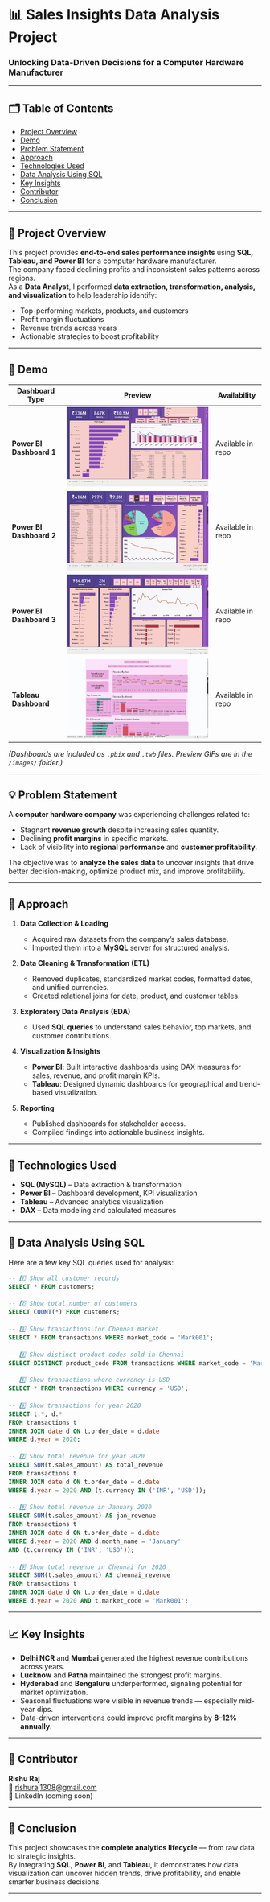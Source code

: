 # 📊 Sales Insights Data Analysis Project  

### Unlocking Data-Driven Decisions for a Computer Hardware Manufacturer  

---

## 🗂️ Table of Contents  
- [Project Overview](#project-overview)  
- [Demo](#demo)  
- [Problem Statement](#problem-statement)  
- [Approach](#approach)  
- [Technologies Used](#technologies-used)  
- [Data Analysis Using SQL](#data-analysis-using-sql)  
- [Key Insights](#key-insights)  
- [Contributor](#contributor)  
- [Conclusion](#conclusion)  

---

## 🚀 Project Overview  

This project provides **end-to-end sales performance insights** using **SQL, Tableau, and Power BI** for a computer hardware manufacturer.  
The company faced declining profits and inconsistent sales patterns across regions.  
As a **Data Analyst**, I performed **data extraction, transformation, analysis, and visualization** to help leadership identify:  

- Top-performing markets, products, and customers  
- Profit margin fluctuations  
- Revenue trends across years  
- Actionable strategies to boost profitability  

---

## 🎥 Demo  

| Dashboard Type       | Preview                              | Availability   |
|----------------------|--------------------------------------|----------------|
| **Power BI Dashboard 1** | ![Power BI Dashboard 1](images/powerbishowcase1.gif) | Available in repo |
| **Power BI Dashboard 2** | ![Power BI Dashboard 2](images/powerbishowcase2.gif) | Available in repo |
| **Power BI Dashboard 3** | ![Power BI Dashboard 3](images/powerbishowcase3.gif) | Available in repo |
| **Tableau Dashboard**   | ![Tableau Dashboard](images/TableauShowcase.gif) | Available in repo |

*(Dashboards are included as `.pbix` and `.twb` files. Preview GIFs are in the `/images/` folder.)*  

---

## 💡 Problem Statement  

A **computer hardware company** was experiencing challenges related to:  
- Stagnant **revenue growth** despite increasing sales quantity.  
- Declining **profit margins** in specific markets.  
- Lack of visibility into **regional performance** and **customer profitability**.  

The objective was to **analyze the sales data** to uncover insights that drive better decision-making, optimize product mix, and improve profitability.  

---

## 🧭 Approach  

1. **Data Collection & Loading**  
   - Acquired raw datasets from the company’s sales database.  
   - Imported them into a **MySQL** server for structured analysis.  

2. **Data Cleaning & Transformation (ETL)**  
   - Removed duplicates, standardized market codes, formatted dates, and unified currencies.  
   - Created relational joins for date, product, and customer tables.  

3. **Exploratory Data Analysis (EDA)**  
   - Used **SQL queries** to understand sales behavior, top markets, and customer contributions.  

4. **Visualization & Insights**  
   - **Power BI**: Built interactive dashboards using DAX measures for sales, revenue, and profit margin KPIs.  
   - **Tableau**: Designed dynamic dashboards for geographical and trend-based visualization.  

5. **Reporting**  
   - Published dashboards for stakeholder access.  
   - Compiled findings into actionable business insights.  

---

## 🧰 Technologies Used  

- **SQL (MySQL)** – Data extraction & transformation  
- **Power BI** – Dashboard development, KPI visualization  
- **Tableau** – Advanced analytics visualization  
- **DAX** – Data modeling and calculated measures  

---

## 🧮 Data Analysis Using SQL  

Here are a few key SQL queries used for analysis:

```sql
-- 1️⃣ Show all customer records
SELECT * FROM customers;

-- 2️⃣ Show total number of customers
SELECT COUNT(*) FROM customers;

-- 3️⃣ Show transactions for Chennai market
SELECT * FROM transactions WHERE market_code = 'Mark001';

-- 4️⃣ Show distinct product codes sold in Chennai
SELECT DISTINCT product_code FROM transactions WHERE market_code = 'Mark001';

-- 5️⃣ Show transactions where currency is USD
SELECT * FROM transactions WHERE currency = 'USD';

-- 6️⃣ Show transactions for year 2020
SELECT t.*, d.* 
FROM transactions t
INNER JOIN date d ON t.order_date = d.date
WHERE d.year = 2020;

-- 7️⃣ Show total revenue for year 2020
SELECT SUM(t.sales_amount) AS total_revenue
FROM transactions t
INNER JOIN date d ON t.order_date = d.date
WHERE d.year = 2020 AND (t.currency IN ('INR', 'USD'));

-- 8️⃣ Show total revenue in January 2020
SELECT SUM(t.sales_amount) AS jan_revenue
FROM transactions t
INNER JOIN date d ON t.order_date = d.date
WHERE d.year = 2020 AND d.month_name = 'January'
AND (t.currency IN ('INR', 'USD'));

-- 9️⃣ Show total revenue in Chennai for 2020
SELECT SUM(t.sales_amount) AS chennai_revenue
FROM transactions t
INNER JOIN date d ON t.order_date = d.date
WHERE d.year = 2020 AND t.market_code = 'Mark001';
```

---

## 📈 Key Insights  

- **Delhi NCR** and **Mumbai** generated the highest revenue contributions across years.  
- **Lucknow** and **Patna** maintained the strongest profit margins.  
- **Hyderabad** and **Bengaluru** underperformed, signaling potential for market optimization.  
- Seasonal fluctuations were visible in revenue trends — especially mid-year dips.  
- Data-driven interventions could improve profit margins by **8–12% annually**.  

---

## 👤 Contributor  

**Rishu Raj**  
📧 [rishuraj1308@gmail.com](mailto:rishuraj1308@gmail.com)  
🔗 LinkedIn (coming soon)  

---

## 🏁 Conclusion  

This project showcases the **complete analytics lifecycle** — from raw data to strategic insights.  
By integrating **SQL**, **Power BI**, and **Tableau**, it demonstrates how data visualization can uncover hidden trends, drive profitability, and enable smarter business decisions.  

---
